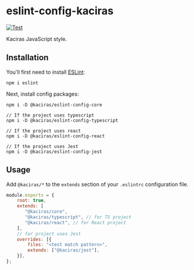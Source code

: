 # eslint-config-kaciras

[![Test](https://github.com/Kaciras/eslint-config-kaciras/actions/workflows/test.yml/badge.svg)](https://github.com/Kaciras/eslint-config-kaciras/actions/workflows/test.yml)

Kaciras JavaScript style.

## Installation

You'll first need to install [ESLint](http://eslint.org):

```
npm i eslint
```

Next, install config packages:

```
npm i -D @kaciras/eslint-config-core

// If the project uses typescript
npm i -D @kaciras/eslint-config-typescript

// If the project uses react
npm i -D @kaciras/eslint-config-react

// If the project uses Jest
npm i -D @kaciras/eslint-config-jest
```

## Usage

Add `@kaciras/*` to the `extends` section of your `.eslintrc` configuration file.

```javascript
module.exports = {
    root: true,
    extends: [
       "@kaciras/core",
       "@kaciras/typescript", // for TS project
       "@kaciras/react", // for React project
    ],
    // for project uses Jest
    overrides: [{
        files: "<test match pattern>",
        extends: ["@kaciras/jest"],
    }],
};
```
